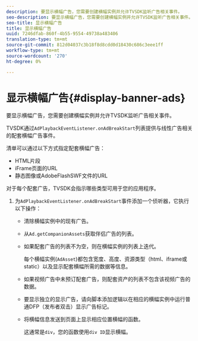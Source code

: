 ```yaml
---
description: 要显示横幅广告，您需要创建横幅实例并允许TVSDK监听广告相关事件。
seo-description: 要显示横幅广告，您需要创建横幅实例并允许TVSDK监听广告相关事件。
seo-title: 显示横幅广告
title: 显示横幅广告
uuid: 7246dfab-860f-4b55-9554-49738a483406
translation-type: tm+mt
source-git-commit: 812d04037c3b18f8d8cdd0d18430c686c3eee1ff
workflow-type: tm+mt
source-wordcount: '270'
ht-degree: 0%

---
```



# 显示横幅广告{#display-banner-ads}

要显示横幅广告，您需要创建横幅实例并允许TVSDK监听广告相关事件。

TVSDK通过`AdPlaybackEventListener.onAdBreakStart`列表提供与线性广告相关的配套横幅广告事件。

清单可以通过以下方式指定配套横幅广告：

* HTML片段
* iFrame页面的URL
* 静态图像或AdobeFlashSWF文件的URL

对于每个配套广告，TVSDK会指示哪些类型可用于您的应用程序。

1. 为`AdPlaybackEventListener.onAdBreakStart`事件添加一个侦听器，它执行以下操作：

   * 清除横幅实例中的现有广告。
   * 从`Ad.getCompanionAssets`获取伴侣广告的列表。
   * 如果配套广告的列表不为空，则在横幅实例的列表上迭代。

      每个横幅实例(`AdAsset`)都包含宽度、高度、资源类型（html、iframe或static）以及显示配套横幅所需的数据等信息。
   * 如果视频广告中未预订配套广告，则配套资产的列表不包含该视频广告的数据。
   * 要显示独立的显示广告，请向脚本添加逻辑以在相应的横幅实例中运行普通DFP（发布者双击）显示广告标记。
   * 将横幅信息发送到页面上显示相应位置横幅的函数。

      这通常是`div`，您的函数使用`div ID`显示横幅。

